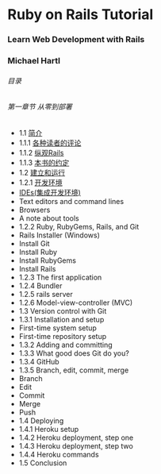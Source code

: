# Ruby on Rails Tutorial  #
### Learn Web Development with Rails  ###
### Michael Hartl  ###

###### 目录
###### 第一章节 从零到部署
* 1.1 [简介]()
*    1.1.1 [各种读者的评论]()
*    1.1.2 [纵观Rails]()
*    1.1.3 [本书的约定]()
* 1.2  [建立和运行]()
*    1.2.1 [开发环境]()
* [IDEs(集成开发环境)]()
* Text editors and command lines
* Browsers
* A note about tools
* 1.2.2 Ruby, RubyGems, Rails, and Git
* Rails Installer (Windows)
* Install Git
* Install Ruby
* Install RubyGems
* Install Rails
* 1.2.3 The first application
* 1.2.4 Bundler
* 1.2.5 rails server
* 1.2.6 Model-view-controller (MVC)
* 1.3 Version control with Git
* 1.3.1 Installation and setup
* First-time system setup
* First-time repository setup
* 1.3.2 Adding and committing
* 1.3.3 What good does Git do you?
* 1.3.4 GitHub
* 1.3.5 Branch, edit, commit, merge
* Branch
* Edit
* Commit
* Merge
* Push
* 1.4 Deploying
* 1.4.1 Heroku setup
* 1.4.2 Heroku deployment, step one
* 1.4.3 Heroku deployment, step two
* 1.4.4 Heroku commands
* 1.5 Conclusion
